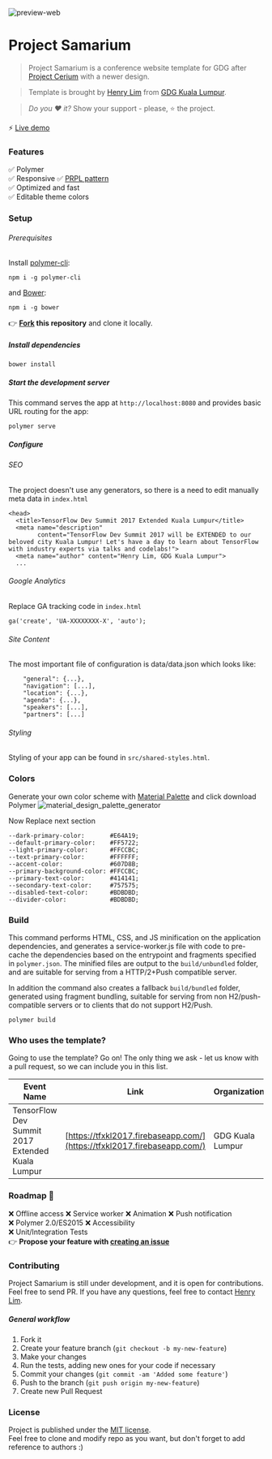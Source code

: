 ![preview-web](http://i.imgur.com/HqEltnk.png)

# Project Samarium

> Project Samarium is a conference website template for GDG after [Project Cerium](https://github.com/limhenry/cerium) with a newer design.

> Template is brought by [Henry Lim](https://twitter.com/henrylim96) from [GDG Kuala Lumpur](https://www.facebook.com/GDGKualaLumpur/).

> *Do you :heart: it?* Show your support - please, :star: the project.

:zap: [Live demo](https://tfxkl2017.firebaseapp.com/)

### Features
:white_check_mark: Polymer  
:white_check_mark: Responsive
:white_check_mark: [PRPL pattern](https://www.polymer-project.org/1.0/toolbox/server)  
:white_check_mark: Optimized and fast  
:white_check_mark: Editable theme colors  

### Setup

###### Prerequisites

Install [polymer-cli](https://github.com/Polymer/polymer-cli):

    npm i -g polymer-cli

and [Bower](https://bower.io/):

    npm i -g bower

:point_right: **[Fork](https://github.com/limhenry/samarium/fork) this repository** and clone it locally.

##### Install dependencies

    bower install

##### Start the development server

This command serves the app at `http://localhost:8080` and provides basic URL
routing for the app:

    polymer serve
    
##### Configure
###### SEO
The project doesn't use any generators, so there is a need to edit manually
meta data in `index.html`
```
<head>
  <title>TensorFlow Dev Summit 2017 Extended Kuala Lumpur</title>
  <meta name="description"
        content="TensorFlow Dev Summit 2017 will be EXTENDED to our beloved city Kuala Lumpur! Let's have a day to learn about TensorFlow with industry experts via talks and codelabs!">
  <meta name="author" content="Henry Lim, GDG Kuala Lumpur">
  ...
```
###### Google Analytics
Replace GA tracking code in `index.html`
```
ga('create', 'UA-XXXXXXXX-X', 'auto');
```
###### Site Content
The most important file of configuration is data/data.json which looks like:
```
    "general": {...},
    "navigation": [...],
    "location": {...},
    "agenda": {...},
    "speakers": [...],
    "partners": [...]
```

###### Styling
Styling of your app can be found in `src/shared-styles.html`.
 
### Colors
Generate your own color scheme with [Material Palette](https://www.materialpalette.com/) and click download Polymer
![material_design_palette_generator](https://cloud.githubusercontent.com/assets/2954281/17750340/a02f8e76-64ca-11e6-80f0-53392b30f89a.png)

Now Replace next section
```
--dark-primary-color:       #E64A19;
--default-primary-color:    #FF5722;
--light-primary-color:      #FFCCBC;
--text-primary-color:       #FFFFFF;
--accent-color:             #607D8B;
--primary-background-color: #FFCCBC;
--primary-text-color:       #414141;
--secondary-text-color:     #757575;
--disabled-text-color:      #BDBDBD;
--divider-color:            #BDBDBD;
```
### Build

This command performs HTML, CSS, and JS minification on the application
dependencies, and generates a service-worker.js file with code to pre-cache the
dependencies based on the entrypoint and fragments specified in `polymer.json`.
The minified files are output to the `build/unbundled` folder, and are suitable
for serving from a HTTP/2+Push compatible server.

In addition the command also creates a fallback `build/bundled` folder,
generated using fragment bundling, suitable for serving from non
H2/push-compatible servers or to clients that do not support H2/Push.

    polymer build

### Who uses the template?

Going to use the template? Go on! The only thing we ask - let us know with a
pull request, so we can include you in this list.

|Event Name|Link|Organization|
|------|------|------|
| TensorFlow Dev Summit 2017 Extended Kuala Lumpur | [https://tfxkl2017.firebaseapp.com/](https://tfxkl2017.firebaseapp.com/)|GDG Kuala Lumpur|

### Roadmap :rocket:
:x: Offline access
:x: Service worker
:x: Animation
:x: Push notification  
:x: Polymer 2.0/ES2015
:x: Accessibility  
:x: Unit/Integration Tests  
:point_right: __Propose your feature with [creating an issue](https://github.com/limhenry/samarium/issues/new)__

### Contributing

Project Samarium is still under development, and it is open for contributions.
Feel free to send PR. If you have any questions, feel free to contact
[Henry Lim](https://twitter.com/henrylim96).

##### General workflow
1. Fork it
2. Create your feature branch (`git checkout -b my-new-feature`)
3. Make your changes
4. Run the tests, adding new ones for your code if necessary
5. Commit your changes (`git commit -am 'Added some feature'`)
6. Push to the branch (`git push origin my-new-feature`)
7. Create new Pull Request

### License

Project is published under the [MIT license](https://github.com/limhenry/samarium/blob/master/LICENSE.md).  
Feel free to clone and modify repo as you want, but don't forget to add reference to authors :)
